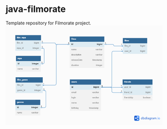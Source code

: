 # java-filmorate
Template repository for Filmorate project.
![DB_schema](https://github.com/mrmaximum80/java-filmorate/blob/43bc09f4a76d28d9c719631954de93832e7d78d1/src/main/resources/DB_schema.png)